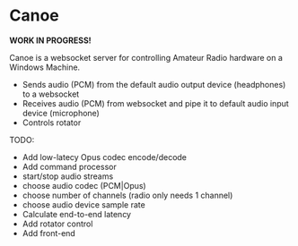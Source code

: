 # Canoe

**WORK IN PROGRESS!**

Canoe is a websocket server for controlling Amateur Radio hardware on a Windows Machine. 


* Sends audio (PCM) from the default audio output device (headphones) to a websocket
* Receives audio (PCM) from websocket and pipe it to default audio input device (microphone)
* Controls rotator
 

TODO:

* Add low-latecy Opus codec encode/decode
* Add command processor
 * start/stop audio streams
 * choose audio codec (PCM|Opus)
 * choose number of channels (radio only needs 1 channel)
 * choose audio device sample rate
* Calculate end-to-end latency
* Add rotator control
* Add front-end
